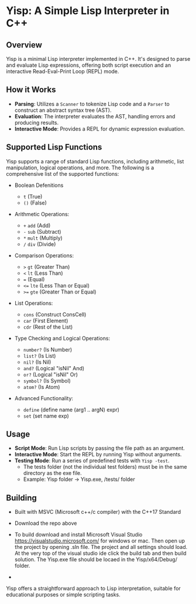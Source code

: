 
# Yisp: A Simple Lisp Interpreter in C++

## Overview
Yisp is a minimal Lisp interpreter implemented in C++. It's designed to parse and evaluate Lisp expressions, offering both script execution and an interactive Read-Eval-Print Loop (REPL) mode.

## How it Works
- **Parsing**: Utilizes a `Scanner` to tokenize Lisp code and a `Parser` to construct an abstract syntax tree (AST).
- **Evaluation**: The interpreter evaluates the AST, handling errors and producing results.
- **Interactive Mode**: Provides a REPL for dynamic expression evaluation.

## Supported Lisp Functions
Yisp supports a range of standard Lisp functions, including arithmetic, list manipulation, logical operations, and more. The following is a comprehensive list of the supported functions:
- Boolean Defenitions
  - `t` (True)
  - `()` (False)

- Arithmetic Operations:
  - `+` `add` (Add)
  - `-` `sub` (Subtract)
  - `*` `mult` (Multiply)
  - `/` `div` (Divide)

- Comparison Operations:
  - `>` `gt` (Greater Than)
  - `<` `lt` (Less Than)
  - `=` (Equal)
  - `<=` `lte` (Less Than or Equal)
  - `>=` `gte` (Greater Than or Equal)

- List Operations:
  - `cons` (Construct ConsCell)
  - `car` (First Element)
  - `cdr` (Rest of the List)

- Type Checking and Logical Operations:
  - `number?` (Is Number)
  - `list?` (Is List)
  - `nil?` (Is Nil)
  - `and?` (Logical "isNil" And)
  - `or?` (Logical "isNil" Or)
  - `symbol?` (Is Symbol)
  - `atom?` (Is Atom)

- Advanced Functionality:
  - `define` (define name (arg1 .. argN) expr)
  -  `set` (set name exp) 
## Usage
- **Script Mode**: Run Lisp scripts by passing the file path as an argument.
- **Interactive Mode**: Start the REPL by running Yisp without arguments.
- **Testing Mode**: Run a series of predefined tests with `Yisp -test`.
  - The tests folder (not the individual test folders) must be in the same directory as the exe file.
  -  Example:  Yisp folder -> Yisp.exe, /tests/ folder
## Building

- Built with MSVC (Microsoft c++/c compiler) with the C++17 Standard
- Download the repo above
- To build download and install Microsoft Visual Studio https://visualstudio.microsoft.com/ for windows or mac. Then open up the project by opening .sln file. The project and all settings should load.  At the very top of the visual studio ide click the build tab and then build solution. The Yisp.exe file should be locaed in the Yisp/x64/Debug/ folder.

- 
Yisp offers a straightforward approach to Lisp interpretation, suitable for educational purposes or simple scripting tasks.
